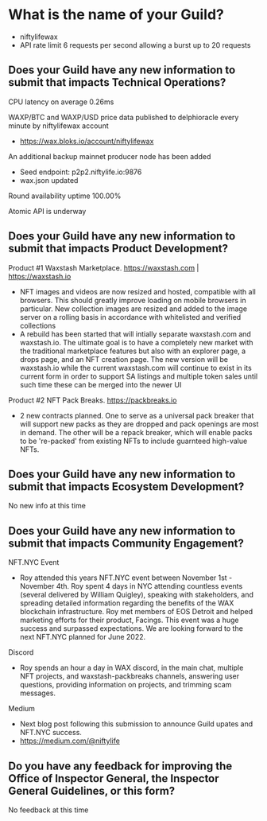 # What is the name of your Guild?

- niftylifewax
- API rate limit 6 requests per second allowing a burst up to 20 requests

## Does your Guild have any new information to submit that impacts Technical Operations?

CPU latency on average 0.26ms

WAXP/BTC and WAXP/USD price data published to delphioracle every minute by niftylifewax account
- https://wax.bloks.io/account/niftylifewax

An additional backup mainnet producer node has been added
- Seed endpoint: p2p2.niftylife.io:9876
- wax.json updated

Round availability uptime 100.00%

Atomic API is underway

## Does your Guild have any new information to submit that impacts Product Development?

Product #1 Waxstash Marketplace. https://waxstash.com | https://waxstash.io
- NFT images and videos are now resized and hosted, compatible with all browsers. This should greatly improve loading on mobile browsers in particular. New collection images are resized and added to the image server on a rolling basis in accordance with whitelisted and verified collections
- A rebuild has been started that will intially separate waxstash.com and waxstash.io. The ultimate goal is to have a completely new market with the traditional marketplace features but also with an explorer page, a drops page, and an NFT creation page. The new version will be waxstash.io while the current waxstash.com will continue to exist in its current form in order to support SA listings and multiple token sales until such time these can be merged into the newer UI

Product #2 NFT Pack Breaks. https://packbreaks.io
- 2 new contracts planned. One to serve as a universal pack breaker that will support new packs as they are dropped and pack openings are most in demand. The other will be a repack breaker, which will enable packs to be 're-packed' from existing NFTs to include guarnteed high-value NFTs.

## Does your Guild have any new information to submit that impacts Ecosystem Development?

No new info at this time

## Does your Guild have any new information to submit that impacts Community Engagement?

NFT.NYC Event
- Roy attended this years NFT.NYC event between November 1st - November 4th. Roy spent 4 days in NYC attending countless events (several delivered by William Quigley), speaking with stakeholders, and spreading detailed information regarding the benefits of the WAX blockchain infrastructure. Roy met members of EOS Detroit and helped marketing efforts for their product, Facings. This event was a huge success and surpassed expectations. We are looking forward to the next NFT.NYC planned for June 2022.

Discord
- Roy spends an hour a day in WAX discord, in the main chat, multiple NFT projects, and waxstash-packbreaks channels, answering user questions, providing information on projects, and trimming scam messages.

Medium

- Next blog post following this submission to announce Guild upates and NFT.NYC success.
- https://medium.com/@niftylife

## Do you have any feedback for improving the Office of Inspector General, the Inspector General Guidelines, or this form?

No feedback at this time
